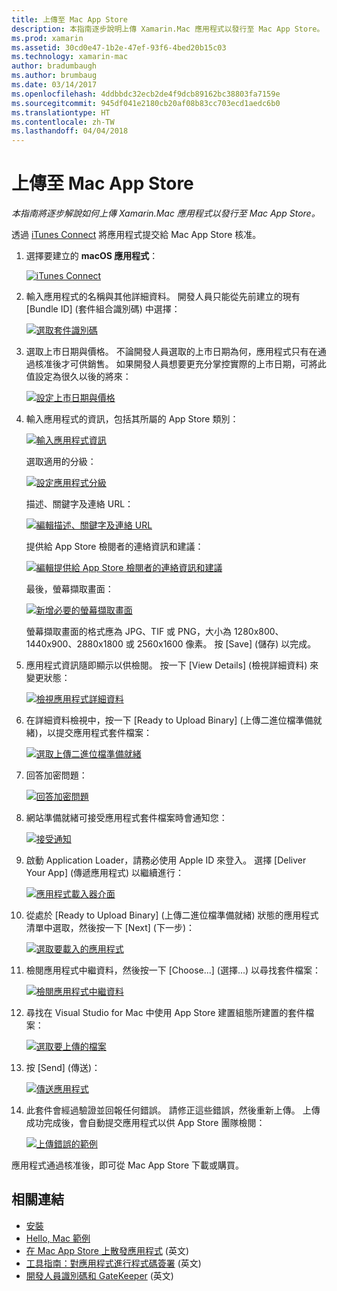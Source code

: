 ```yaml
---
title: 上傳至 Mac App Store
description: 本指南逐步說明上傳 Xamarin.Mac 應用程式以發行至 Mac App Store。
ms.prod: xamarin
ms.assetid: 30cd0e47-1b2e-47ef-93f6-4bed20b15c03
ms.technology: xamarin-mac
author: bradumbaugh
ms.author: brumbaug
ms.date: 03/14/2017
ms.openlocfilehash: 4ddbbdc32ecb2de4f9dcb89162bc38803fa7159e
ms.sourcegitcommit: 945df041e2180cb20af08b83cc703ecd1aedc6b0
ms.translationtype: HT
ms.contentlocale: zh-TW
ms.lasthandoff: 04/04/2018
---
```

# <a name="upload-to-mac-app-store"></a>上傳至 Mac App Store

_本指南將逐步解說如何上傳 Xamarin.Mac 應用程式以發行至 Mac App Store。_

透過 [iTunes Connect](http://itunesconnect.apple.com/) 將應用程式提交給 Mac App Store 核准。

1. 選擇要建立的 **macOS 應用程式**： 

    [![](uploading-images/image65.png "iTunes Connect")](uploading-images/image65.png#lightbox)

2. 輸入應用程式的名稱與其他詳細資料。 開發人員只能從先前建立的現有 [Bundle ID] \(套件組合識別碼\) 中選擇： 

    [![](uploading-images/image66.png "選取套件識別碼")](uploading-images/image66.png#lightbox)

3. 選取上市日期與價格。 不論開發人員選取的上市日期為何，應用程式只有在通過核准後才可供銷售。 如果開發人員想要更充分掌控實際的上市日期，可將此值設定為很久以後的將來： 

    [![](uploading-images/image67.png "設定上市日期與價格")](uploading-images/image67.png#lightbox)

4. 輸入應用程式的資訊，包括其所屬的 App Store 類別： 

    [![](uploading-images/image68.png "輸入應用程式資訊")](uploading-images/image68.png#lightbox) 

    選取適用的分級： 

    [![](uploading-images/image69.png "設定應用程式分級")](uploading-images/image69.png#lightbox) 

    描述、關鍵字及連絡 URL： 

    [![](uploading-images/image70.png "編輯描述、關鍵字及連絡 URL")](uploading-images/image70.png#lightbox) 

    提供給 App Store 檢閱者的連絡資訊和建議： 

    [![](uploading-images/image71.png "編輯提供給 App Store 檢閱者的連絡資訊和建議")](uploading-images/image71.png#lightbox) 

    最後，螢幕擷取畫面： 

    [![](uploading-images/image72.png "新增必要的螢幕擷取畫面")](uploading-images/image72.png#lightbox) 

    螢幕擷取畫面的格式應為 JPG、TIF 或 PNG，大小為 1280x800、1440x900、2880x1800 或 2560x1600 像素。 按 [Save] \(儲存\) 以完成。

5. 應用程式資訊隨即顯示以供檢閱。 按一下 [View Details] \(檢視詳細資料\) 來變更狀態： 

    [![](uploading-images/image73.png "檢視應用程式詳細資料")](uploading-images/image73.png#lightbox)

6. 在詳細資料檢視中，按一下 [Ready to Upload Binary] \(上傳二進位檔準備就緒\)，以提交應用程式套件檔案： 

    [![](uploading-images/image74.png "選取上傳二進位檔準備就緒")](uploading-images/image74.png#lightbox)

7. 回答加密問題： 

    [![](uploading-images/image75.png "回答加密問題")](uploading-images/image75.png#lightbox)

8. 網站準備就緒可接受應用程式套件檔案時會通知您： 

    [![](uploading-images/image76.png "接受通知")](uploading-images/image76.png#lightbox)

9. 啟動 Application Loader，請務必使用 Apple ID 來登入。
選擇 [Deliver Your App] \(傳遞應用程式\) 以繼續進行： 

    [![](uploading-images/image77.png "應用程式載入器介面")](uploading-images/image77.png#lightbox)

10. 從處於 [Ready to Upload Binary] \(上傳二進位檔準備就緒\) 狀態的應用程式清單中選取，然後按一下 [Next] \(下一步\)： 

    [![](uploading-images/image78.png "選取要載入的應用程式")](uploading-images/image78.png#lightbox)

11. 檢閱應用程式中繼資料，然後按一下 [Choose...] \(選擇...\) 以尋找套件檔案： 

    [![](uploading-images/image79.png "檢閱應用程式中繼資料")](uploading-images/image79.png#lightbox)

12. 尋找在 Visual Studio for Mac 中使用 App Store 建置組態所建置的套件檔案： 

    [![](uploading-images/image80.png "選取要上傳的檔案")](uploading-images/image80.png#lightbox)

13. 按 [Send] \(傳送\)： 

    [![](uploading-images/image81.png "傳送應用程式")](uploading-images/image81.png#lightbox)

14. 此套件會經過驗證並回報任何錯誤。 請修正這些錯誤，然後重新上傳。 上傳成功完成後，會自動提交應用程式以供 App Store 團隊檢閱： 

    [![](uploading-images/image82.png "上傳錯誤的範例")](uploading-images/image82.png#lightbox)

應用程式通過核准後，即可從 Mac App Store 下載或購買。

## <a name="related-links"></a>相關連結

- [安裝](~//mac/get-started/installation.md)
- [Hello, Mac 範例](~//mac/get-started/hello-mac.md)
- [在 Mac App Store 上散發應用程式](https://developer.apple.com/devcenter/mac/checklist/) \(英文\)
- [工具指南：對應用程式進行程式碼簽署](https://developer.apple.com/library/mac/#documentation/ToolsLanguages/Conceptual/OSXWorkflowGuide/CodeSigning/CodeSigning.html) \(英文\)
- [開發人員識別碼和 GateKeeper](https://developer.apple.com/resources/developer-id/) \(英文\)
